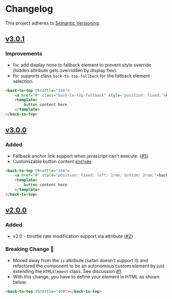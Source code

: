# Changelog

This project adheres to [Semantic Versioning](https://semver.org/spec/v2.0.0.html).

## [v3.0.1](https://www.npmjs.com/package/@murtuzaalisurti/back-to-top/v/3.0.1)

### Improvements

- fix: add display none to fallback element to prevent style override (hidden attribute gets overridden by display flex).
- fix: supports class `back-to-top-fallback` for the fallback element selection.

```html
<back-to-top throttle="350">
    <a href="#" class="back-to-top-fallback" style="position: fixed;">back-to-top</a>
    <template>
        button content here
    </template>
</back-to-top>
```

## [v3.0.0](https://www.npmjs.com/package/@murtuzaalisurti/back-to-top/v/3.0.0)

### Added

- Fallback anchor link support when javascript can't execute. ([#5](https://github.com/murtuzaalisurti/back-to-top/pull/5))
- Customizable button content [`83dfe0e`](https://github.com/murtuzaalisurti/back-to-top/pull/5/commits/83dfe0e2d79dea0d77bf4ffdc4b16c0b073934cd).

```html
<back-to-top throttle="350">
    <a href="#" style="position: fixed; left: 1rem; bottom: 2rem;">back-to-top</a>
    <template>
        button content here
    </template>
</back-to-top>
```

## [v2.0.0](https://www.npmjs.com/package/@murtuzaalisurti/back-to-top/v/2.0.0)

### Added

- v2.0 - throttle rate modification support via attribute ([#2](https://github.com/murtuzaalisurti/back-to-top/pull/2))

### Breaking Change 🚧

- Moved away from the `is` attribute (safari doesn't support it) and refactored the component to be an autonomous custom element by just extending the `HTMLElement` class. See discussion [#1](https://github.com/murtuzaalisurti/back-to-top/issues/1).
- With this change, you have to define your element in HTML as shown below:

```html
<back-to-top throttle="400"></back-to-top>
```
